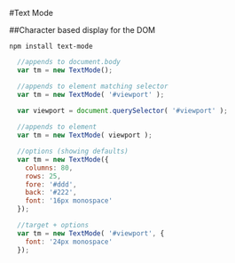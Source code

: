 #Text Mode

##Character based display for the DOM

`npm install text-mode`

```javascript
  //appends to document.body
  var tm = new TextMode();
```

```javascript
  //appends to element matching selector
  var tm = new TextMode( '#viewport' );
```

```javascript
  var viewport = document.querySelector( '#viewport' );
  
  //appends to element
  var tm = new TextMode( viewport );
```  

```javascript
  //options (showing defaults)
  var tm = new TextMode({
    columns: 80,
    rows: 25,
    fore: '#ddd',
    back: '#222',
    font: '16px monospace'
  });
```

```javascript
  //target + options
  var tm = new TextMode( '#viewport', {
    font: '24px monospace'
  });
```